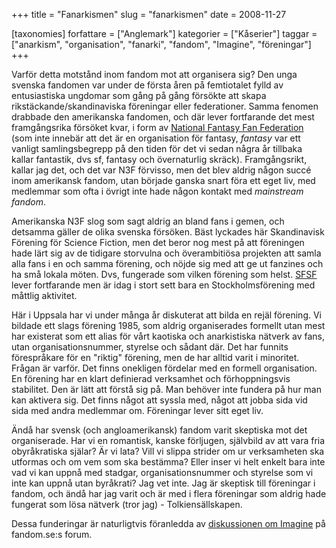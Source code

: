 +++
title = "Fanarkismen"
slug = "fanarkismen"
date = 2008-11-27

[taxonomies]
forfattare = ["Anglemark"]
kategorier = ["Kåserier"]
taggar = ["anarkism", "organisation", "fanarki", "fandom", "Imagine", "föreningar"]
+++

Varför detta motstånd inom fandom mot att organisera sig? Den unga svenska fandomen var under de första åren på femtiotalet fylld av entusiastiska ungdomar som gång på gång försökte att skapa rikstäckande/skandinaviska föreningar eller federationer. Samma fenomen drabbade den amerikanska fandomen, och där lever fortfarande det mest framgångsrika försöket kvar, i form av <a title="N3F" href="http://www.n3f.org/">National Fantasy Fan Federation</a> (som inte innebär att det är en organisation för fantasy, <em>fantasy</em> var ett vanligt samlingsbegrepp på den tiden för det vi sedan några år tillbaka kallar fantastik, dvs sf, fantasy och övernaturlig skräck). Framgångsrikt, kallar jag det, och det var N3F förvisso, men det blev aldrig någon succé inom amerikansk fandom, utan började ganska snart föra ett eget liv, med medlemmar som ofta i övrigt inte hade någon kontakt med <em>mainstream fandom</em>.

<!-- more -->

Amerikanska N3F slog som sagt aldrig an bland fans i gemen, och detsamma gäller de olika svenska försöken. Bäst lyckades här Skandinavisk Förening för Science Fiction, men det beror nog mest på att föreningen hade lärt sig av de tidigare storvulna och överambitiösa projekten att samla alla fans i en och samma förening, och nöjde sig med att ge ut fanzines och ha små lokala möten. Dvs, fungerade som vilken förening som helst. <a title="SFSF" href="http://sfsf.fandom.se/">SFSF</a> lever fortfarande men är idag i stort sett bara en Stockholmsförening med måttlig aktivitet.

Här i Uppsala har vi under många år diskuterat att bilda en rejäl förening. Vi bildade ett slags förening 1985, som aldrig organiserades formellt utan mest har existerat som ett alias för vårt kaotiska och anarkistiska nätverk av fans, utan organisationsnummer, styrelse och sådant där. Det har funnits förespråkare för en "riktig" förening, men de har alltid varit i minoritet. Frågan är varför. Det finns onekligen fördelar med en formell organisation. En förening har en klart definierad verksamhet och förhoppningsvis stabilitet. Den är lätt att förstå sig på. Man behöver inte fundera på hur man kan aktivera sig. Det finns något att syssla med, något att jobba sida vid sida med andra medlemmar om. Föreningar lever sitt eget liv.

Ändå har svensk (och angloamerikansk) fandom varit skeptiska mot det organiserade. Har vi en romantisk, kanske förljugen, självbild av att vara fria obyråkratiska själar? Är vi lata? Vill vi slippa strider om ur verksamheten ska utformas och om vem som ska bestämma? Eller inser vi helt enkelt bara inte vad vi kan uppnå med stadgar, organisationsnummer och styrelse som vi inte kan uppnå utan byråkrati? Jag vet inte. Jag är skeptisk till föreningar i fandom, och ändå har jag varit och är med i flera föreningar som aldrig hade fungerat som lösa nätverk (tror jag) - Tolkiensällskapen.

Dessa funderingar är naturligtvis föranledda av <a title="fandom.se" href="http://fandom.se/forum/viewtopic.php?t=1167">diskussionen om Imagine</a> på fandom.se:s forum.
